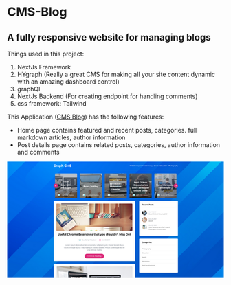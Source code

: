 # CMS-Blog

## A fully responsive website for managing blogs 

Things used in this project:
  1. NextJs Framework
  2. HYgraph (Really a great CMS for making all your site content dynamic with an amazing dashboard control)
  3. graphQl
  4. NextJs Backend (For creating endpoint for handling comments)
  5. css framework: Tailwind

This Application ([CMS Blog](https://cms-blog-m7fc.vercel.app/)) has the following features:

- Home page contains featured and recent posts, categories. full markdown articles, author information
- Post details page contains related posts, categories, author information and comments

![This is an image](./public/theWebImg.png)